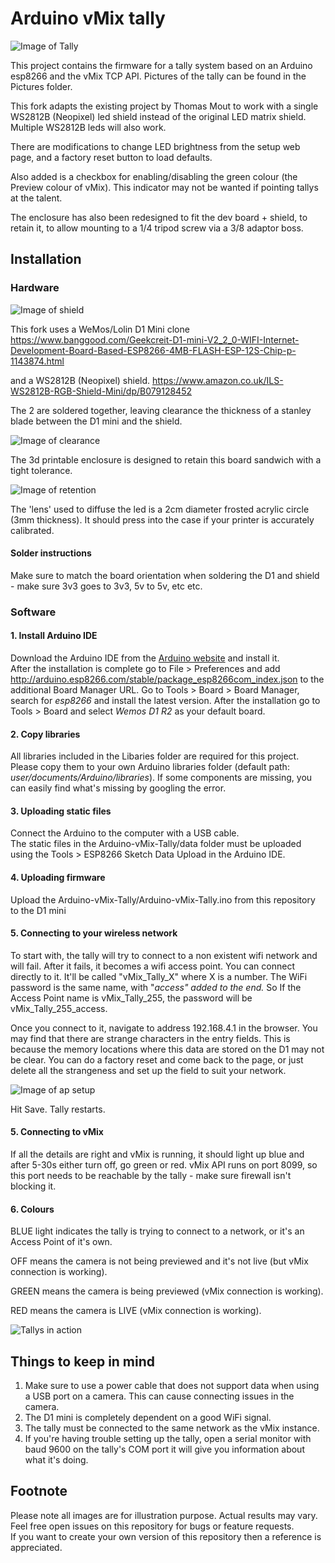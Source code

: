 # Arduino vMix tally

![Image of Tally](https://github.com/ASMotionLab/Arduino-vMix-tally/blob/master/Pictures/P1070468crop.jpg)

This project contains the firmware for a tally system based on an Arduino esp8266 and the vMix TCP API. 
Pictures of the tally can be found in the Pictures folder.

This fork adapts the existing project by Thomas Mout to work with a single WS2812B (Neopixel) led shield instead of the original LED matrix shield. Multiple WS2812B leds will also work.

There are modifications to change LED brightness from the setup web page, and a factory reset button to load defaults.

Also added is a checkbox for enabling/disabling the green colour (the Preview colour of vMix).
This indicator may not be wanted if pointing tallys at the talent.

The enclosure has also been redesigned to fit the dev board + shield, to retain it, to allow mounting to a 1/4 tripod screw via a 3/8 adaptor boss.

## Installation

### Hardware

![Image of shield](https://github.com/ASMotionLab/Arduino-vMix-tally/blob/master/Pictures/P1070473crop.jpg)

This fork uses a WeMos/Lolin D1 Mini clone
https://www.banggood.com/Geekcreit-D1-mini-V2_2_0-WIFI-Internet-Development-Board-Based-ESP8266-4MB-FLASH-ESP-12S-Chip-p-1143874.html

and a WS2812B (Neopixel) shield.
https://www.amazon.co.uk/ILS-WS2812B-RGB-Shield-Mini/dp/B079128452

The 2 are soldered together, leaving clearance the thickness of a stanley blade between the D1 mini and the shield.

![Image of clearance](https://github.com/ASMotionLab/Arduino-vMix-tally/blob/master/Pictures/P1070474crop.jpg)

The 3d printable enclosure is designed to retain this board sandwich with a tight tolerance.

![Image of retention](https://github.com/ASMotionLab/Arduino-vMix-tally/blob/master/Pictures/P1070472.jpg)

The 'lens' used to diffuse the led is a 2cm diameter frosted acrylic circle (3mm thickness). It should press into the case if your printer is accurately calibrated.

#### Solder instructions

Make sure to match the board orientation when soldering the D1 and shield - make sure 3v3 goes to 3v3, 5v to 5v, etc etc.

### Software

#### 1. Install Arduino IDE

Download the Arduino IDE from the [Arduino website](https://www.arduino.cc/en/main/software) and install it.  
After the installation is complete go to File > Preferences and add http://arduino.esp8266.com/stable/package_esp8266com_index.json to the additional Board Manager URL.
Go to Tools > Board > Board Manager, search for *esp8266* and install the latest version.
After the installation go to Tools > Board and select *Wemos D1 R2* as your default board.  

#### 2. Copy libraries

All libraries included in the Libaries folder are required for this project. Please copy them to your own Arduino libraries folder (default path: *user/documents/Arduino/libraries*).
If some components are missing, you can easily find what's missing by googling the error.

#### 3. Uploading static files

Connect the Arduino to the computer with a USB cable.  
The static files in the Arduino-vMix-Tally/data folder must be uploaded using the Tools > ESP8266 Sketch Data Upload in the Arduino IDE.  

#### 4. Uploading firmware

Upload the Arduino-vMix-Tally/Arduino-vMix-Tally.ino from this repository to the D1 mini

#### 5. Connecting to your wireless network

To start with, the tally will try to connect to a non existent wifi network and will fail. After it fails, it becomes a wifi access point.
You can connect directly to it. It'll be called "vMix_Tally_X" where X is a number. The WiFi password is the same name, with "_access" added to the end._
So If the Access Point name is vMix_Tally_255, the password will be vMix_Tally_255_access.

Once you connect to it, navigate to address 192.168.4.1 in the browser.
You may find that there are strange characters in the entry fields. This is because the memory locations where this data are stored on the D1 may not be clear.
You can do a factory reset and come back to the page, or just delete all the strangeness and set up the field to suit your network.

![Image of ap setup](https://github.com/ASMotionLab/Arduino-vMix-tally/blob/master/Pictures/vMix%20Tally%20NeoPixel%20setup%20page%20_01.jpg?raw=true)

Hit Save. Tally restarts.

#### 5. Connecting to vMix

If all the details are right and vMix is running, it should light up blue and after 5-30s either turn off, go green or red.
vMix API runs on port 8099, so this port needs to be reachable by the tally - make sure firewall isn't blocking it.

#### 6. Colours

BLUE light indicates the tally is trying to connect to a network, or it's an Access Point of it's own.

OFF means the camera is not being previewed and it's not live (but vMix connection is working).

GREEN means the camera is being previewed (vMix connection is working).

RED means the camera is LIVE (vMix connection is working).

![Tallys in action](https://github.com/ASMotionLab/Arduino-vMix-tally/blob/master/Pictures/tallys%20in%20action.gif?raw=true)

## Things to keep in mind

1. Make sure to use a power cable that does not support data when using a USB port on a camera. This can cause connecting issues in the camera.  
2. The D1 mini is completely dependent on a good WiFi signal.  
3. The tally must be connected to the same network as the vMix instance.
4. If you're having trouble setting up the tally, open a serial monitor with baud 9600 on the tally's COM port it will give you information about what it's doing.

## Footnote

Please note all images are for illustration purpose. Actual results may vary.  
Feel free open issues on this repository for bugs or feature requests.  
If you want to create your own version of this repository then a reference is appreciated.  
